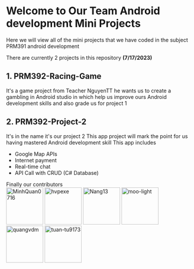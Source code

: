 # Welcome to Our Team Android development Mini Projects

Here we will view all of the mini projects that we have coded in the subject PRM391 android development

There are currently 2 projects in this repository **(7/17/2023)**

## 1. PRM392-Racing-Game 
  It's a game project from Teacher NguyenTT he wants us to create a gambling in Android studio in which help us improve ours
  Android development skills and also grade us for project 1
## 2. PRM392-Project-2
  It's in the name it's our project 2 
  This app project will mark the point for us having mastered Android development skill
  This app includes
  - Google Map APIs
  - Internet payment
  - Real-time chat
  - API Call with CRUD (C# Database)

Finally our contributors </br>
[<img width="100" height="100" src="https://avatars.githubusercontent.com/u/107088923?s=64&v=4" alt="MinhQuan0716"/>](https://github.com/MinhQuan0716)
[<img width="100" height="100" src="https://avatars.githubusercontent.com/u/97070754?s=96&v=4" alt="hvpexe"/>](https://github.com/hvpexe)
[<img width="100" height="100" src="https://avatars.githubusercontent.com/u/99975060?s=96&v=4" alt="Nang13"/>](https://github.com/Nang13)
[<img width="100" height="100" src="https://avatars.githubusercontent.com/u/98044466?v=4" alt="moo-light"/>](https://github.com/moo-light)
[<img width="100" height="100" src="https://avatars.githubusercontent.com/u/97486638?s=64&v=4" alt="quangvdm"/>](https://github.com/quangvdm)
[<img width="100" height="100" src="https://avatars.githubusercontent.com/u/105278011?s=64&v=4" alt="tuan-tu9173"/>](https://github.com/tuan-tu9173)

  
